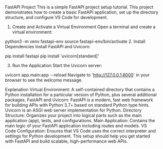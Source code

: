 FastAPI Project
This is a simple FastAPI project setup tutorial. This project demonstrates how to create a basic FastAPI application, set up the directory structure, and configure VS Code for development.


1. Create and Activate a Virtual Environment
Open a terminal and create a virtual environment:


python3 -m venv fastapi-env
source fastapi-env/bin/activate
2. Install Dependencies
Install FastAPI and Uvicorn:


pip install fastapi
pip install 'uvicorn[standard]'

3. Run the Application
Start the Uvicorn server:

uvicorn app.main:app --reload
Navigate to 'http://127.0.0.1:8000' in your browser to see the welcome message.

Explanation
Virtual Environment: A self-contained directory that contains a Python installation for a particular version of Python, plus several additional packages.
FastAPI and Uvicorn: FastAPI is a modern, fast web framework for building APIs with Python 3.7+ based on standard Python type hints. Uvicorn is an ASGI web server implementation for Python.
Directory Structure: Organizes your project into logical parts such as the main application (app), tests, and configurations.
Main Application: Contains the main logic of your FastAPI application including routes and models.
VS Code Configuration: Ensures that VS Code uses the correct interpreter and settings for Python development.
This setup should help you get started with FastAPI and build scalable, high-performance web APIs.
